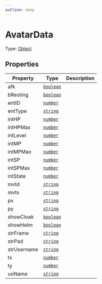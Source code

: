 ```yaml
---
outline: deep
---
```


# AvatarData

Type: [Object](https://developer.mozilla.org/en-US/docs/Web/JavaScript/Reference/Global_Objects/Object)


## Properties
| Property | Type | Description |
| -------- | ---- | ----------- |
| afk | <code><a href="https://developer.mozilla.org/en-us/docs/web/javascript/reference/global_objects/boolean">boolean</a></code> |  |
| bResting | <code><a href="https://developer.mozilla.org/en-us/docs/web/javascript/reference/global_objects/boolean">boolean</a></code> |  |
| entID | <code><a href="https://developer.mozilla.org/en-us/docs/web/javascript/reference/global_objects/number">number</a></code> |  |
| entType | <code><a href="https://developer.mozilla.org/en-us/docs/web/javascript/reference/global_objects/string">string</a></code> |  |
| intHP | <code><a href="https://developer.mozilla.org/en-us/docs/web/javascript/reference/global_objects/number">number</a></code> |  |
| intHPMax | <code><a href="https://developer.mozilla.org/en-us/docs/web/javascript/reference/global_objects/number">number</a></code> |  |
| intLevel | <code><a href="https://developer.mozilla.org/en-us/docs/web/javascript/reference/global_objects/number">number</a></code> |  |
| intMP | <code><a href="https://developer.mozilla.org/en-us/docs/web/javascript/reference/global_objects/number">number</a></code> |  |
| intMPMax | <code><a href="https://developer.mozilla.org/en-us/docs/web/javascript/reference/global_objects/number">number</a></code> |  |
| intSP | <code><a href="https://developer.mozilla.org/en-us/docs/web/javascript/reference/global_objects/number">number</a></code> |  |
| intSPMax | <code><a href="https://developer.mozilla.org/en-us/docs/web/javascript/reference/global_objects/number">number</a></code> |  |
| intState | <code><a href="https://developer.mozilla.org/en-us/docs/web/javascript/reference/global_objects/number">number</a></code> |  |
| mvtd | <code><a href="https://developer.mozilla.org/en-us/docs/web/javascript/reference/global_objects/string">string</a></code> |  |
| mvts | <code><a href="https://developer.mozilla.org/en-us/docs/web/javascript/reference/global_objects/string">string</a></code> |  |
| px | <code><a href="https://developer.mozilla.org/en-us/docs/web/javascript/reference/global_objects/string">string</a></code> |  |
| py | <code><a href="https://developer.mozilla.org/en-us/docs/web/javascript/reference/global_objects/string">string</a></code> |  |
| showCloak | <code><a href="https://developer.mozilla.org/en-us/docs/web/javascript/reference/global_objects/boolean">boolean</a></code> |  |
| showHelm | <code><a href="https://developer.mozilla.org/en-us/docs/web/javascript/reference/global_objects/boolean">boolean</a></code> |  |
| strFrame | <code><a href="https://developer.mozilla.org/en-us/docs/web/javascript/reference/global_objects/string">string</a></code> |  |
| strPad | <code><a href="https://developer.mozilla.org/en-us/docs/web/javascript/reference/global_objects/string">string</a></code> |  |
| strUsername | <code><a href="https://developer.mozilla.org/en-us/docs/web/javascript/reference/global_objects/string">string</a></code> |  |
| tx | <code><a href="https://developer.mozilla.org/en-us/docs/web/javascript/reference/global_objects/number">number</a></code> |  |
| ty | <code><a href="https://developer.mozilla.org/en-us/docs/web/javascript/reference/global_objects/number">number</a></code> |  |
| uoName | <code><a href="https://developer.mozilla.org/en-us/docs/web/javascript/reference/global_objects/string">string</a></code> |  |